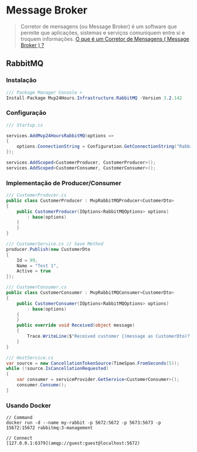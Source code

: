 # Message Broker
>Corretor de mensagens (ou Message Broker) é um software que permite que aplicações, sistemas e serviços comuniquem entre si e troquem informações. [O que é um Corretor de Mensagens ( Message Broker ) ?](https://medium.com/@bookgrahms/o-que-%C3%A9-um-corretor-de-mensagens-message-broker-c9fbe219443b)

## RabbitMQ

### Instalação
```csharp
/// Package Manager Console >
Install-Package Mvp24Hours.Infrastructure.RabbitMQ -Version 3.2.142
```

### Configuração
```csharp
/// Startup.cs

services.AddMvp24HoursRabbitMQ(options =>
{
    options.ConnectionString = Configuration.GetConnectionString("RabbitMQContext"); // amqp://guest:guest@localhost:5672
});

services.AddScoped<CustomerProducer, CustomerProducer>();
services.AddScoped<CustomerConsumer, CustomerConsumer>();

```

### Implementação de Producer/Consumer

```csharp
/// CustomerProducer.cs
public class CustomerProducer : MvpRabbitMQProducer<CustomerDto>
{
    public CustomerProducer(IOptions<RabbitMQOptions> options)
        : base(options)
    {
    }
}

/// CustomerService.cs // Save Method
producer.Publish(new CustomerDto
{
    Id = 99,
    Name = "Test 1",
    Active = true
});

/// CustomerConsumer.cs
public class CustomerConsumer : MvpRabbitMQConsumer<CustomerDto>
{
    public CustomerConsumer(IOptions<RabbitMQOptions> options)
        : base(options)
    {
    }
    public override void Received(object message)
    {
        Trace.WriteLine($"Received customer {(message as CustomerDto)?.Name}");
    }
} 

/// HostService.cs
var source = new CancellationTokenSource(TimeSpan.FromSeconds(5));
while (!source.IsCancellationRequested)
{
    var consumer = serviceProvider.GetService<CustomerConsumer>();
    consumer.Consume();
}

```

### Usando Docker
```
// Command
docker run -d --name my-rabbit -p 5672:5672 -p 5673:5673 -p 15672:15672 rabbitmq:3-management

// Connect
[127.0.0.1:6379](amqp://guest:guest@localhost:5672)

```
